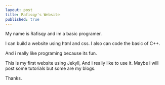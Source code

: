 ```yaml
---
layout: post
title: Rafisqy's Website
published: true
---
```


My name is Rafisqy and im a basic programer.


I can build a website using html and css. I also can code the basic of C++.

And i really like programing because its fun.


This is my first website using Jekyll, And i really like to use it. Maybe i will post some tutorials but some are my blogs. 

Thanks.
